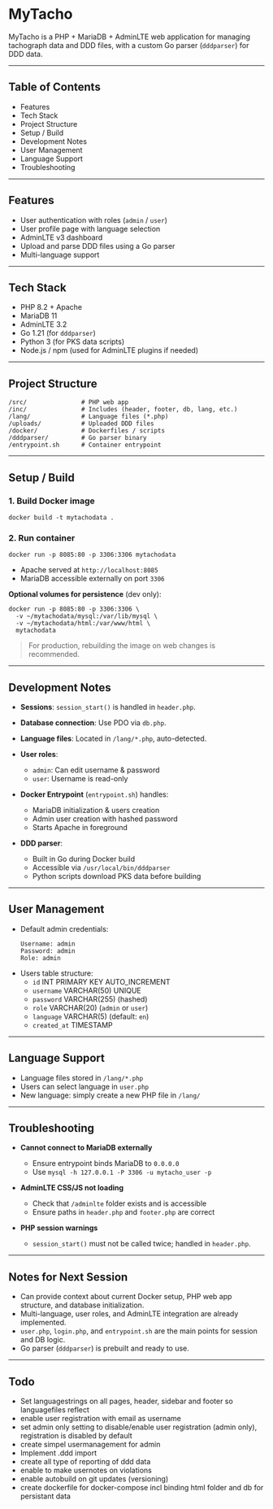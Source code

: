 # MyTacho

MyTacho is a PHP + MariaDB + AdminLTE web application for managing tachograph data and DDD files, with a custom Go parser (`dddparser`) for DDD data.

---

## Table of Contents

- Features
- Tech Stack
- Project Structure
- Setup / Build
- Development Notes
- User Management
- Language Support
- Troubleshooting

---

## Features

- User authentication with roles (`admin` / `user`)
- User profile page with language selection
- AdminLTE v3 dashboard
- Upload and parse DDD files using a Go parser
- Multi-language support

---

## Tech Stack

- PHP 8.2 + Apache
- MariaDB 11
- AdminLTE 3.2
- Go 1.21 (for `dddparser`)
- Python 3 (for PKS data scripts)
- Node.js / npm (used for AdminLTE plugins if needed)

---

## Project Structure

```
/src/               # PHP web app
/inc/               # Includes (header, footer, db, lang, etc.)
/lang/              # Language files (*.php)
/uploads/           # Uploaded DDD files
/docker/            # Dockerfiles / scripts
/dddparser/         # Go parser binary
/entrypoint.sh      # Container entrypoint
```

---

## Setup / Build

### 1. Build Docker image

```
docker build -t mytachodata .
```

### 2. Run container

```
docker run -p 8085:80 -p 3306:3306 mytachodata
```

- Apache served at `http://localhost:8085`
- MariaDB accessible externally on port `3306`

**Optional volumes for persistence** (dev only):

```
docker run -p 8085:80 -p 3306:3306 \
  -v ~/mytachodata/mysql:/var/lib/mysql \
  -v ~/mytachodata/html:/var/www/html \
  mytachodata
```

> For production, rebuilding the image on web changes is recommended.

---

## Development Notes

- **Sessions**: `session_start()` is handled in `header.php`.
- **Database connection**: Use PDO via `db.php`.
- **Language files**: Located in `/lang/*.php`, auto-detected.
- **User roles**:
  - `admin`: Can edit username & password
  - `user`: Username is read-only

- **Docker Entrypoint** (`entrypoint.sh`) handles:
  - MariaDB initialization & users creation
  - Admin user creation with hashed password
  - Starts Apache in foreground

- **DDD parser**:
  - Built in Go during Docker build
  - Accessible via `/usr/local/bin/dddparser`
  - Python scripts download PKS data before building

---

## User Management

- Default admin credentials:
  ```
  Username: admin
  Password: admin
  Role: admin
  ```
- Users table structure:
  - `id` INT PRIMARY KEY AUTO_INCREMENT
  - `username` VARCHAR(50) UNIQUE
  - `password` VARCHAR(255) (hashed)
  - `role` VARCHAR(20) (`admin` or `user`)
  - `language` VARCHAR(5) (default: `en`)
  - `created_at` TIMESTAMP

---

## Language Support

- Language files stored in `/lang/*.php`
- Users can select language in `user.php`
- New language: simply create a new PHP file in `/lang/`

---

## Troubleshooting

- **Cannot connect to MariaDB externally**
  - Ensure entrypoint binds MariaDB to `0.0.0.0`
  - Use `mysql -h 127.0.0.1 -P 3306 -u mytacho_user -p`

- **AdminLTE CSS/JS not loading**
  - Check that `/adminlte` folder exists and is accessible
  - Ensure paths in `header.php` and `footer.php` are correct

- **PHP session warnings**
  - `session_start()` must not be called twice; handled in `header.php`.

---

## Notes for Next Session

- Can provide context about current Docker setup, PHP web app structure, and database initialization.
- Multi-language, user roles, and AdminLTE integration are already implemented.
- `user.php`, `login.php`, and `entrypoint.sh` are the main points for session and DB logic.
- Go parser (`dddparser`) is prebuilt and ready to use.

---

## Todo

  - Set languagestrings on all pages, header, sidebar and footer so languagefiles reflect
  - enable user registration with email as username
  - set admin only setting to disable/enable user registration (admin only), registration is disabled by default
  - create simpel usermanagement for admin
  - Implement .ddd import
  - create all type of reporting of ddd data
  - enable to make usernotes on violations
  - enable autobuild on git updates (versioning)
  - create dockerfile for docker-compose incl binding html folder and db for persistant data
